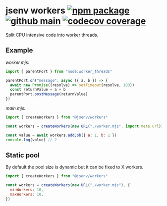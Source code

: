 # jsenv workers [![npm package](https://img.shields.io/npm/v/@jsenv/workers.svg?logo=npm&label=package)](https://www.npmjs.com/package/@jsenv/workers) [![github main](https://github.com/jsenv/workers/workflows/main/badge.svg)](https://github.com/jsenv/workers/actions?workflow=main) [![codecov coverage](https://codecov.io/gh/jsenv/workers/branch/main/graph/badge.svg)](https://codecov.io/gh/jsenv/workers)

Split CPU intensive code into worker threads.

## Example

_worker.mjs:_

```js
import { parentPort } from "node:worker_threads"

parentPort.on("message", async ({ a, b }) => {
  await new Promise((resolve) => setTimeout(resolve, 100))
  const returnValue = a + b
  parentPort.postMessage(returnValue)
})
```

_main.mjs:_

```js
import { createWorkers } from "@jsenv/workers"

const workers = createWorkers(new URL("./worker.mjs", import.meta.url))

const value = await workers.addJob({ a: 1, b: 1 })
console.log(value) // 2
```

## Static pool

By default the pool size is dynamic but it can be fixed to X workers.

```js
import { createWorkers } from "@jsenv/workers"

const workers = createWorkers(new URL("./worker.mjs"), {
  minWorkers: 10,
  maxWorkers: 10,
})
```

